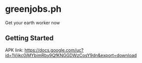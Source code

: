 # greenjobs.ph

Get your earth worker now

## Getting Started

APK link: https://docs.google.com/uc?id=1Vjikc0jMYbimRby9QfKNGGDWzCosY9dn&export=download

